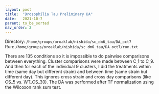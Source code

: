 ```yaml
---
layout: post
title:  "Drosophilia Tau Preliminary DA"
date:   2021-10-7
parent: to_be_sorted
nav_order: 2
---
```


Directory: `/home/groups/oroaklab/nishida/sc_dm6_tau/DA_oct7`
<br>Run: `/home/groups/oroaklab/nishida/sc_dm6_tau/DA_oct7/run.txt`

There are 135 conditions so it is impossible to do pairwise comparisons between everything. Cluster comparisons were made between C_1 to C_9. And then for each of the individual 9 clusters, I did the treatments within time (same day but different strain) and between time (same strain but different day). This ignores cross strain and cross day comparisons (like CS_5 vs. WT_CS_30). The DA was performed after TF normalization using the Wilcoxon rank sum test.
